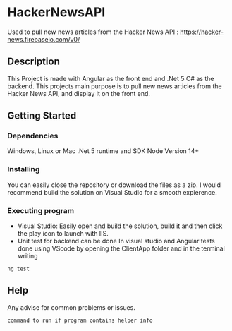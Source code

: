 # HackerNewsAPI

Used to pull new news articles from the Hacker News API : https://hacker-news.firebaseio.com/v0/

## Description

This Project is made with Angular as the front end and .Net 5 C# as the backend. This projects main purpose is to pull new news  articles from the Hacker News API,
and display it on the front end. 

## Getting Started

### Dependencies

Windows, Linux or Mac
.Net 5 runtime and SDK
Node Version 14+

### Installing
You can easily close the repository or download the files as a zip. I would recommend build the solution on Visual Studio for a smooth expierence.

### Executing program

* Visual Studio: Easily open and build the solution, build it and then click the play icon to launch with IIS.
* Unit test for backend can be done In visual studio and Angular tests done using VScode by opening the ClientApp folder and in the terminal writing 
```
ng test
```

## Help

Any advise for common problems or issues.
```
command to run if program contains helper info
```


